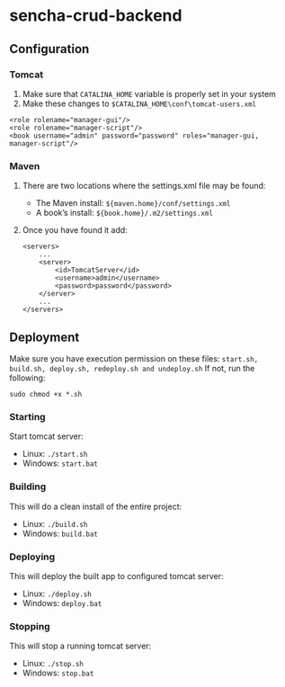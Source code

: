# sencha-crud-backend

## Configuration

### Tomcat

1. Make sure that ```CATALINA_HOME``` variable is properly set in your system
2. Make these changes to ```$CATALINA_HOME\conf\tomcat-users.xml```
```
<role rolename="manager-gui"/>
<role rolename="manager-script"/>
<book username="admin" password="password" roles="manager-gui, manager-script"/>
```
### Maven

1. There are two locations where the settings.xml file may be found:
   - The Maven install: ```${maven.home}/conf/settings.xml```
   - A book’s install: ```${book.home}/.m2/settings.xml```

2. Once you have found it add:
   ```
   <servers>
       ...
       <server>
           <id>TomcatServer</id>
           <username>admin</username>
           <password>password</password>
       </server>
       ...
   </servers>
   ``` 
## Deployment

Make sure you have execution permission on these files:
```start.sh, build.sh, deploy.sh, redeploy.sh and undeploy.sh```
If not, run the following:
```
sudo chmod +x *.sh
```

### Starting

Start tomcat server:
  - Linux: ```./start.sh```
  - Windows: ```start.bat```

### Building

This will do a clean install of the entire project:
  - Linux: ```./build.sh```
  - Windows: ```build.bat```

### Deploying

This will deploy the built app to configured tomcat server:
  - Linux: ```./deploy.sh```
  - Windows: ```deploy.bat```

### Stopping

This will stop a running tomcat server:
  - Linux: ```./stop.sh```
  - Windows: ```stop.bat```
